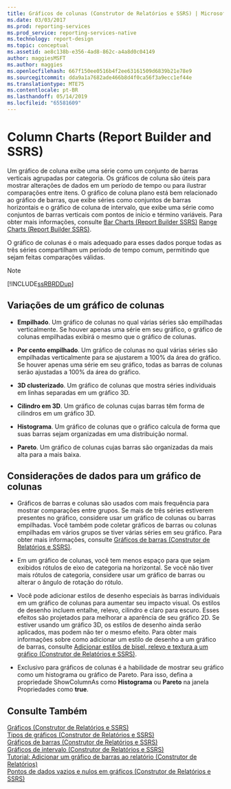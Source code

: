 ```yaml
---
title: Gráficos de colunas (Construtor de Relatórios e SSRS) | Microsoft Docs
ms.date: 03/03/2017
ms.prod: reporting-services
ms.prod_service: reporting-services-native
ms.technology: report-design
ms.topic: conceptual
ms.assetid: ae8c138b-e356-4ad8-862c-a4a8d0c04149
author: maggiesMSFT
ms.author: maggies
ms.openlocfilehash: 667f150ee0516b4f2ee63161509d6839b21e78e9
ms.sourcegitcommit: dda9a1a7682ade466b8d4f0ca56f3a9ecc1ef44e
ms.translationtype: MTE75
ms.contentlocale: pt-BR
ms.lasthandoff: 05/14/2019
ms.locfileid: "65581609"
---
```

# <a name="column-charts-report-builder-and-ssrs"></a>Column Charts (Report Builder and SSRS)
  Um gráfico de coluna exibe uma série como um conjunto de barras verticais agrupadas por categoria. Os gráficos de coluna são úteis para mostrar alterações de dados em um período de tempo ou para ilustrar comparações entre itens. O gráfico de coluna plano está bem relacionado ao gráfico de barras, que exibe séries como conjuntos de barras horizontais e o gráfico de coluna de intervalo, que exibe uma série como conjuntos de barras verticais com pontos de início e término variáveis. Para obter mais informações, consulte [Bar Charts &#40;Report Builder  SSRS&#41;](../../reporting-services/report-design/bar-charts-report-builder-and-ssrs.md)  [Range Charts &#40;Report Builder  SSRS&#41;](../../reporting-services/report-design/range-charts-report-builder-and-ssrs.md).  
  
 O gráfico de colunas é o mais adequado para esses dados porque todas as três séries compartilham um período de tempo comum, permitindo que sejam feitas comparações válidas.  
  
> [!NOTE]  
>  [!INCLUDE[ssRBRDDup](../../includes/ssrbrddup-md.md)]  
  
## <a name="variations-of-a-column-chart"></a>Variações de um gráfico de colunas  
  
-   **Empilhado**. Um gráfico de colunas no qual várias séries são empilhadas verticalmente. Se houver apenas uma série em seu gráfico, o gráfico de colunas empilhadas exibirá o mesmo que o gráfico de colunas.  
  
-   **Por cento empilhado**. Um gráfico de colunas no qual várias séries são empilhadas verticalmente para se ajustarem a 100% da área do gráfico. Se houver apenas uma série em seu gráfico, todas as barras de colunas serão ajustadas a 100% da área do gráfico.  
  
-   **3D clusterizado**. Um gráfico de colunas que mostra séries individuais em linhas separadas em um gráfico 3D.  
  
-   **Cilindro em 3D**. Um gráfico de colunas cujas barras têm forma de cilindros em um gráfico 3D.  
  
-   **Histograma**. Um gráfico de colunas que o gráfico calcula de forma que suas barras sejam organizadas em uma distribuição normal.  
  
-   **Pareto**. Um gráfico de colunas cujas barras são organizadas da mais alta para a mais baixa.  
  
## <a name="data-considerations-for-a-column-chart"></a>Considerações de dados para um gráfico de colunas  
  
-   Gráficos de barras e colunas são usados com mais frequência para mostrar comparações entre grupos. Se mais de três séries estiverem presentes no gráfico, considere usar um gráfico de colunas ou barras empilhadas. Você também pode coletar gráficos de barras ou colunas empilhadas em vários grupos se tiver várias séries em seu gráfico. Para obter mais informações, consulte [Gráficos de barras &#40;Construtor de Relatórios e SSRS&#41;](../../reporting-services/report-design/bar-charts-report-builder-and-ssrs.md).  
  
-   Em um gráfico de colunas, você tem menos espaço para que sejam exibidos rótulos de eixo de categoria na horizontal. Se você não tiver mais rótulos de categoria, considere usar um gráfico de barras ou alterar o ângulo de rotação do rótulo.  
  
-   Você pode adicionar estilos de desenho especiais às barras individuais em um gráfico de colunas para aumentar seu impacto visual. Os estilos de desenho incluem entalhe, relevo, cilindro e claro para escuro. Esses efeitos são projetados para melhorar a aparência de seu gráfico 2D. Se estiver usando um gráfico 3D, os estilos de desenho ainda serão aplicados, mas podem não ter o mesmo efeito. Para obter mais informações sobre como adicionar um estilo de desenho a um gráfico de barras, consulte [Adicionar estilos de bisel, relevo e textura a um gráfico &#40;Construtor de Relatórios e SSRS&#41;](../../reporting-services/report-design/chart-effects-add-bevel-emboss-or-texture-report-builder.md).  
  
-   Exclusivo para gráficos de colunas é a habilidade de mostrar seu gráfico como um histograma ou gráfico de Pareto. Para isso, defina a propriedade ShowColumnAs como **Histograma** ou **Pareto** na janela Propriedades como **true**.  
  
## <a name="see-also"></a>Consulte Também  
 [Gráficos &#40;Construtor de Relatórios e SSRS&#41;](../../reporting-services/report-design/charts-report-builder-and-ssrs.md)   
 [Tipos de gráficos &#40;Construtor de Relatórios e SSRS&#41;](../../reporting-services/report-design/chart-types-report-builder-and-ssrs.md)   
 [Gráficos de barras &#40;Construtor de Relatórios e SSRS&#41;](../../reporting-services/report-design/bar-charts-report-builder-and-ssrs.md)   
 [Gráficos de intervalo &#40;Construtor de Relatórios e SSRS&#41;](../../reporting-services/report-design/range-charts-report-builder-and-ssrs.md)   
 [Tutorial: Adicionar um gráfico de barras ao relatório &#40;Construtor de Relatórios&#41;](../../reporting-services/tutorial-add-a-bar-chart-to-your-report-report-builder.md)   
 [Pontos de dados vazios e nulos em gráficos &#40;Construtor de Relatórios e SSRS&#41;](../../reporting-services/report-design/empty-and-null-data-points-in-charts-report-builder-and-ssrs.md)  
  
  
